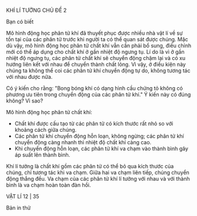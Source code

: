 KHÍ LÍ TƯỞNG CHỦ ĐỀ 2

Bạn có biết

Mô hình động học phân tử khí đã thuyết phục được nhiều nhà vật lí về sự tồn tại của các phân tử trước khi người ta có thể quan sát được chúng. Mặc dù vậy, mô hình động học phân tử chất khí vẫn cần phải bổ sung, điều chỉnh mới có thể áp dụng cho chất khí ở gần nhiệt độ ngưng tụ. Lí do là vì ở gần nhiệt độ ngưng tụ, các phân tử chất khí sẽ chuyển động chậm lại và có xu hướng liên kết với nhau để chuyển thành chất lỏng. Vì vậy, ở điều kiện này chúng ta không thể coi các phân tử khí chuyển động tự do, không tương tác với nhau được nữa.

Có ý kiến cho rằng: "Bong bóng khí có dạng hình cầu chứng tỏ không có phương ưu tiên trong chuyển động của các phân tử khí." Ý kiến này có đúng không? Vì sao?

Mô hình động học phân tử chất khí:
- Chất khí được cấu tạo từ các phân tử có kích thước rất nhỏ so với khoảng cách giữa chúng.
- Các phân tử khí chuyển động hỗn loạn, không ngừng; các phân tử khí chuyển động càng nhanh thì nhiệt độ chất khí càng cao.
- Khi chuyển động hỗn loạn, các phân tử khí va chạm vào thành bình gây áp suất lên thành bình.

Khí lí tưởng là chất khí gồm các phân tử có thể bỏ qua kích thước của chúng, chỉ tương tác khi va chạm. Giữa hai va chạm liên tiếp, chúng chuyển động thẳng đều. Va chạm của các phân tử khí lí tưởng với nhau và với thành bình là va chạm hoàn toàn đàn hồi.

VẬT LÍ 12 | 35

Bản in thử